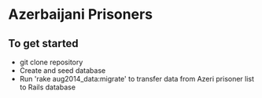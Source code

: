 # Azerbaijani Prisoners

## To get started

- git clone repository
- Create and seed database
- Run 'rake aug2014_data:migrate' to transfer data from Azeri prisoner list to Rails database